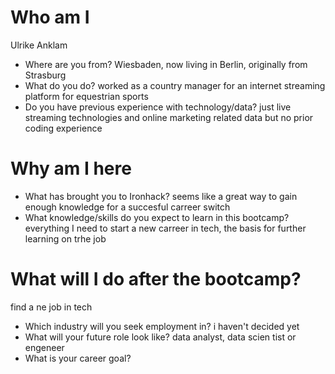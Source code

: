 # Who am I
Ulrike Anklam

* Where are you from? Wiesbaden, now living in Berlin, originally from Strasburg
* What do you do? worked as a country manager for an internet streaming platform for equestrian sports 
* Do you have previous experience with technology/data? just live streaming technologies and online marketing related data but no prior coding experience 

# Why am I here

* What has brought you to Ironhack? seems like a great way to gain enough knowledge for a succesful carreer switch
* What knowledge/skills do you expect to learn in this bootcamp? everything I need to start a new carreer in tech, the basis for further learning on trhe job 

# What will I do after the bootcamp?
find a ne job in tech
* Which industry will you seek employment in? i haven't decided yet
* What will your future role look like? data analyst, data scien tist or engeneer 
* What is your career goal? 
